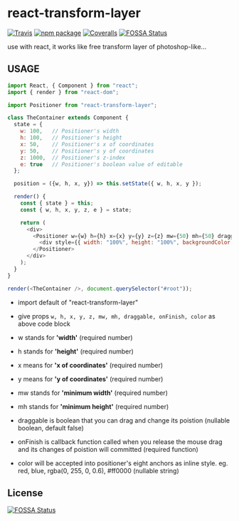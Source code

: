 
# react-transform-layer

[![Travis][build-badge]][build]
[![npm package][npm-badge]][npm]
[![Coveralls][coveralls-badge]][coveralls]
[![FOSSA Status](https://app.fossa.io/api/projects/git%2Bgithub.com%2Fexilee20c%2Freact-transform-layer.svg?type=shield)](https://app.fossa.io/projects/git%2Bgithub.com%2Fexilee20c%2Freact-transform-layer?ref=badge_shield)

use with react, it works like free transform layer of photoshop-like...

## USAGE

```javascript
import React, { Component } from "react";
import { render } from "react-dom";

import Positioner from "react-transform-layer";

class TheContainer extends Component {
  state = {
    w: 100,   // Positioner's width
    h: 100,   // Positioner's height
    x: 50,    // Positioner's x of coordinates
    y: 50,    // Positioner's y of coordinates
    z: 1000,  // Positioner's z-index
    e: true   // Positioner's boolean value of editable
  };

  position = ({w, h, x, y}) => this.setState({ w, h, x, y });

  render() {
    const { state } = this;
    const { w, h, x, y, z, e } = state;

    return (
      <div>
        <Positioner w={w} h={h} x={x} y={y} z={z} mw={50} mh={50} draggable={e} onFinish={this.position} color="red">
          <div style={{ width: "100%", height: "100%", backgroundColor: "#cccccc" }} />
        </Positioner>
      </div>
    );
  }
}

render(<TheContainer />, document.querySelector("#root"));
```

* import default of "react-transform-layer"

* give props ```w, h, x, y, z, mw, mh, draggable, onFinish, color``` as above code block

* w stands for **'width'** (required number)

* h stands for **'height'** (required number)

* x means for **'x of coordinates'** (required number)

* y means for **'y of coordinates'** (required number)

* mw stands for **'minimum width'** (required number)

* mh stands for **'minimum height'** (required number)

* draggable is boolean that you can drag and change its poistion (nullable boolean, default false)

* onFinish is callback function called when you release the mouse drag and its changes of poistion will committed (required function)

* color will be accepted into positioner's eight anchors as inline style. eg. red, blue, rgba(0, 255, 0, 0.6), #ff0000 (nullable string)

[build-badge]: https://img.shields.io/travis/exilee20c/react-transform-layer/master.png?style=flat-square
[build]: https://travis-ci.org/exilee20c/react-transform-layer

[npm-badge]: https://img.shields.io/npm/v/react-transform-layer.png?style=flat-square
[npm]: https://www.npmjs.com/package/react-transform-layer

[coveralls-badge]: https://img.shields.io/coveralls/exilee20c/react-transform-layer/master.png?style=flat-square
[coveralls]: https://coveralls.io/github/exilee20c/react-transform-layer

## License

[![FOSSA Status](https://app.fossa.io/api/projects/git%2Bgithub.com%2Fexilee20c%2Freact-transform-layer.svg?type=large)](https://app.fossa.io/projects/git%2Bgithub.com%2Fexilee20c%2Freact-transform-layer?ref=badge_large)